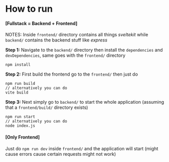 # How to run

#### [Fullstack = Backend + Frontend]

NOTES: Inside `frontend/` directory contains all things _sveltekit_ while `backend/` contains the backend stuff like _express_

**Step 1:** Navigate to the `backend/` directory then install the `dependencies` and `devDependencies`, same goes with the `frontend/` directory

```nodejs
npm install
```

**Step 2:** First build the frontend go to the `frontend/` then just do

```nodejs
npm run build
// alternatively you can do
vite build
```

**Step 3:** Next simply go to `backend/` to start the whole application (assuming that a `frontend/build/` directory exists)

```nodejs
npm run start
// alternatively you can do
node index.js
```

#### [Only Frontend]

Just do `npm run dev` inside `frontend/` and the application will start (might cause errors cause certain requests might not work)